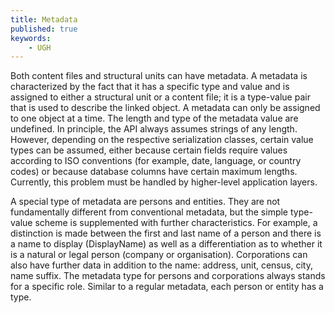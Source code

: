 ```yaml
---
title: Metadata
published: true
keywords:
    - UGH
---
```


Both content files and structural units can have metadata. A metadata is characterized by the fact that it has a specific type and value and is assigned to either a structural unit or a content file; it is a type-value pair that is used to describe the linked object. A metadata can only be assigned to one object at a time. The length and type of the metadata value are undefined. In principle, the API always assumes strings of any length. However, depending on the respective serialization classes, certain value types can be assumed, either because certain fields require values according to ISO conventions (for example, date, language, or country codes) or because database columns have certain maximum lengths. Currently, this problem must be handled by higher-level application layers.

A special type of metadata are persons and entities. They are not fundamentally different from conventional metadata, but the simple type-value scheme is supplemented with further characteristics. For example, a distinction is made between the first and last name of a person and there is a name to display (DisplayName) as well as a differentiation as to whether it is a natural or legal person (company or organisation). Corporations can also have further data in addition to the name: address, unit, census, city, name suffix. The metadata type for persons and corporations always stands for a specific role. Similar to a regular metadata, each person or entity has a type.
